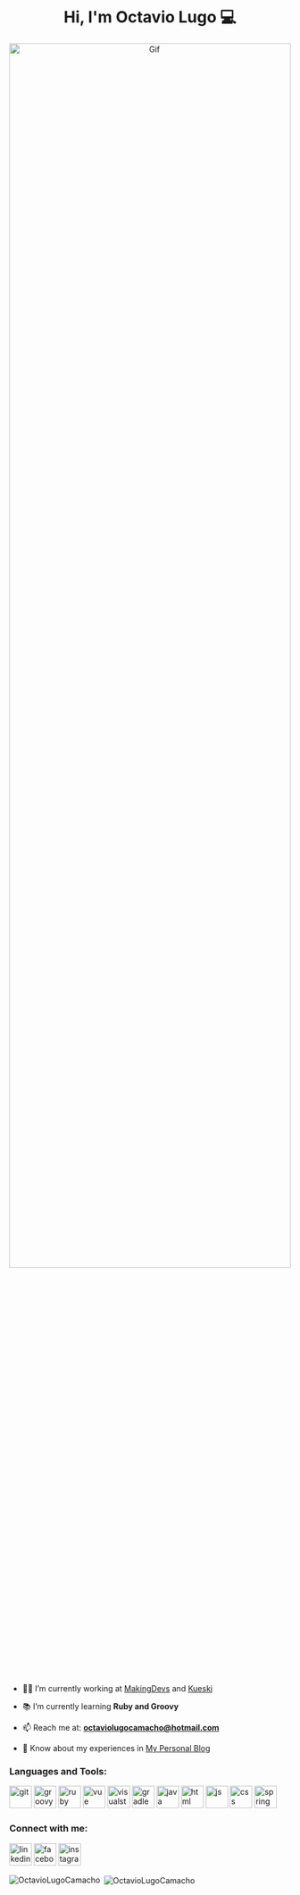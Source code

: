 <h1 align="center">Hi, I'm Octavio Lugo 💻</h1>

<div align="center"><img alt="Gif" width=100% height=75% src="https://media.tenor.com/GfSX-u7VGM4AAAAC/coding.gif"></div>

- 👨‍💻 I’m currently working at [MakingDevs](http://makingdevs.com) and [Kueski](https://kueski.com/)

- 📚 I’m currently learning **Ruby and Groovy**

- 📫 Reach me at: **octaviolugocamacho@hotmail.com**

- 📄 Know about my experiences in [My Personal Blog](https://octaviolugocamacho.github.io/)

<h3 align="left">Languages and Tools:</h3>
<p align="left">
  <!-- Git -->
  <a href="https://git-scm.com/" target="_blank" rel="noreferrer"> <img src="https://www.vectorlogo.zone/logos/git-scm/git-scm-icon.svg" alt="git" width="40" height="40"/></a>
  <!-- Groovy -->
  <a href="https://groovy-lang.org/" target="_blank" rel="noreferrer"> <img src="https://www.vectorlogo.zone/logos/groovy-lang/groovy-lang-icon.svg"    alt="groovy" width="40" height="40"/></a> 
  <!-- Ruby -->
  <a href="https://www.ruby-lang.org/en/" target="_blank" rel="noreferrer"> <img src="https://www.vectorlogo.zone/logos/ruby-lang/ruby-lang-icon.svg" alt="ruby" width="40" height="40"/></a>
  <!-- Vue -->
  <a href="https://vuejs.org/" target="_blank" rel="noreferrer"> <img src="https://www.vectorlogo.zone/logos/vuejs/vuejs-icon.svg" alt="vue" width="40" height="40"/></a>
  <!-- VisualStudio -->
  <a href="https://code.visualstudio.com/" target="_blank" rel="noreferrer"> <img src="https://www.vectorlogo.zone/logos/visualstudio_code/visualstudio_code-icon.svg" alt="visualstudio" width="40" height="40"/></a>
  <!-- Gradle -->
  <a href="https://gradle.org/" target="_blank" rel="noreferrer"> <img src="https://www.vectorlogo.zone/logos/gradle/gradle-icon.svg" alt="gradle" width="40" height="40"/></a>
  <!-- Java -->
  <a href="https://www.java.com/es/" target="_blank" rel="noreferrer"> <img src="https://www.vectorlogo.zone/logos/java/java-icon.svg" alt="java" width="40" height="40"/></a>
  <!-- HTML -->
  <a href="https://developer.mozilla.org/en-US/docs/Glossary/HTML5" target="_blank" rel="noreferrer"> <img src="https://www.vectorlogo.zone/logos/w3_html5/w3_html5-icon.svg" alt="html" width="40" height="40"/></a>
  <!-- JS -->
  <a href="https://developer.mozilla.org/en-US/docs/Web/JavaScript" target="_blank" rel="noreferrer"> <img src="https://www.vectorlogo.zone/logos/javascript/javascript-icon.svg" alt="js" width="40" height="40"/></a>
  <!-- CSS -->
  <a href="https://developer.mozilla.org/en-US/docs/Web/CSS" target="_blank" rel="noreferrer"> <img src="https://www.vectorlogo.zone/logos/w3_css/w3_css-icon.svg" alt="css" width="40" height="40"/></a>
  <!-- Spring -->
  <a href="https://docs.spring.io/spring-boot/docs/current/reference/htmlsingle/" target="_blank" rel="noreferrer"> <img src="https://www.vectorlogo.zone/logos/springio/springio-icon.svg" alt="spring" width="40" height="40"/></a>
</p>

<h3 align="left">Connect with me:</h3>
<p align="left">
  <!-- LinkedIn -->
  <a href="https://www.linkedin.com/in/octaviolugo/" target="_blank" rel="noreferrer"> <img src="https://www.vectorlogo.zone/logos/linkedin/linkedin-icon.svg" alt="linkedin" width="40" height="40"/></a>
  <!-- Facebook -->
  <a href="https://www.facebook.com/octavio.lugo.camacho/" target="_blank" rel="noreferrer"> <img src="https://www.vectorlogo.zone/logos/facebook/facebook-icon.svg" alt="facebook" width="40" height="40"/></a>
  <!-- Instagram -->
  <a href="https://www.instagram.com/octavio_lugo_camacho/" target="_blank" rel="noreferrer"> <img src="https://www.vectorlogo.zone/logos/instagram/instagram-icon.svg" alt="instagram" width="40" height="40"/></a>
</p>

<p><img align="left" src="https://github-readme-stats.vercel.app/api/top-langs?username=OctavioLugoCamacho&show_icons=true&locale=en&layout=compact" alt="OctavioLugoCamacho" /></p>

<p>&nbsp;<img align="center" src="https://github-readme-stats.vercel.app/api?username=OctavioLugoCamacho&show_icons=true&locale=en" alt="OctavioLugoCamacho" /></p>

